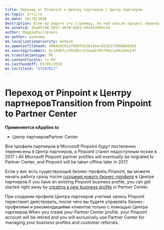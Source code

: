 ```yaml
---
title: Переход от Pinpoint к Центру партнеров | Центр партнеров
ms.topic: article
ms.date: 10/29/2018
Description: Если вы видите эту страницу, на ней описан процесс перехода от Pinpoint к Центру партнеров.
ms.assetid: 2ba05c48-5817-4078-bdb3-44e42d484c54
author: MaggiePucciEvans
ms.author: evansma
ms.localizationpriority: medium
ms.openlocfilehash: 49045d191a7058f5b261deec823657308008420d
ms.sourcegitcommit: 4c34d6fcaf020bcc53eaa5f0379011a56149a14f
ms.translationtype: MT
ms.contentlocale: ru-RU
ms.lasthandoff: 03/05/2019
ms.locfileid: "57587017"
---
```

# <a name="transition-from-pinpoint-to-partner-center"></a><span data-ttu-id="0d19c-103">Переход от Pinpoint к Центру партнеров</span><span class="sxs-lookup"><span data-stu-id="0d19c-103">Transition from Pinpoint to Partner Center</span></span>

<span data-ttu-id="0d19c-104">**Применяется к**</span><span class="sxs-lookup"><span data-stu-id="0d19c-104">**Applies to**</span></span>

-  <span data-ttu-id="0d19c-105">Центр партнеров</span><span class="sxs-lookup"><span data-stu-id="0d19c-105">Partner Center</span></span>

<span data-ttu-id="0d19c-106">Все профили партнеров в Microsoft Pinpoint будут постепенно перенесены в Центр партнеров, а Pinpoint станет недоступным позже в 2017 г.</span><span class="sxs-lookup"><span data-stu-id="0d19c-106">All Microsoft Pinpoint partner profiles will eventually be migrated to Partner Center, and Pinpoint will be taken offline later in 2017.</span></span> 

<span data-ttu-id="0d19c-107">Если у вас есть существующий бизнес-профиль Pinpoint, вы можете начать работу сразу после [создания нового бизнес-профиля](create-a-marketing-profile.md) в Центре партнеров.</span><span class="sxs-lookup"><span data-stu-id="0d19c-107">If you have an existing Pinpoint business profile, you can get started right away by [creating a new business profile](create-a-marketing-profile.md) in Partner Center.</span></span>

<span data-ttu-id="0d19c-108">При создании профиля Центра партнеров учетная запись Pinpoint перестанет действовать, после чего вы будете управлять бизнес-профилями и рекомендациями клиентов только с помощью Центра партнеров.</span><span class="sxs-lookup"><span data-stu-id="0d19c-108">When you create your Partner Center profile, your Pinpoint account will be retired and you will exclusively use Partner Center for managing your business profiles and customer referrals.</span></span>
